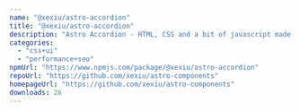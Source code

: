 ```yaml
---
name: "@xexiu/astro-accordion"
title: "@xexiu/astro-accordion"
description: "Astro Accordion - HTML, CSS and a bit of javascript made with Custom Elements accordion for Astro."
categories:
  - "css+ui"
  - "performance+seo"
npmUrl: "https://www.npmjs.com/package/@xexiu/astro-accordion"
repoUrl: "https://github.com/xexiu/astro-components"
homepageUrl: "https://github.com/xexiu/astro-components"
downloads: 26
---
```

